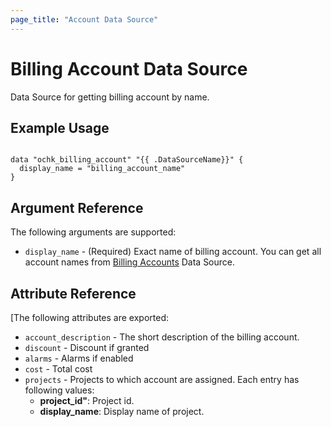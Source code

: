 ```yaml
---
page_title: "Account Data Source"
---
```


# Billing Account Data Source

Data Source for getting billing account by name.

## Example Usage

```hcl

data "ochk_billing_account" "{{ .DataSourceName}}" {
  display_name = "billing_account_name"
}
```

## Argument Reference

The following arguments are supported:

* `display_name` - (Required) Exact name of billing account. You can get all account names from [Billing Accounts](billing_accounts.md) Data Source.

## Attribute Reference

[The following attributes are exported:
* `account_description` - The short description of the billing account.
* `discount` - Discount if granted
* `alarms` - Alarms if enabled
* `cost` - Total cost
* `projects` - Projects to which account are assigned.
  Each entry has following values:
    * **project_id"**: Project id.
    * **display_name**: Display name of project.
   
    